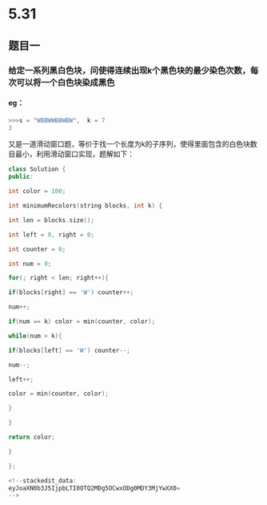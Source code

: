 # 5.31
## 题目一
### 给定一系列黑白色块，问使得连续出现k个黑色块的最少染色次数，每次可以将一个白色块染成黑色
#### eg：
```c++
>>>s = "WBBWWBBWBW",  k = 7
3
```
又是一道滑动窗口题，等价于找一个长度为k的子序列，使得里面包含的白色块数目最小，利用滑动窗口实现，题解如下：
```c++
class Solution {
public:

int color = 100;

int minimumRecolors(string blocks, int k) {

int len = blocks.size();

int left = 0, right = 0;

int counter = 0;

int num = 0;

for(; right < len; right++){

if(blocks[right] == 'W') counter++;

num++;

if(num == k) color = min(counter, color);

while(num > k){

if(blocks[left] == 'W') counter--;

num--;

left++;

color = min(counter, color);

}

}

return color;

}

};

<!--stackedit_data:
eyJoaXN0b3J5IjpbLTI0OTQ2MDg5OCwxODg0MDY3MjYwXX0=
-->